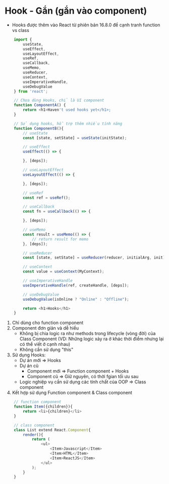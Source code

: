 # Hook - Gắn (gắn vào component)

- Hooks được thêm vào React từ phiên bản 16.8.0 để cạnh tranh function vs class

```Javascript
    import {
        useState,
        useEffect,
        useLayoutEffect,
        useRef,
        useCallback,
        useMemo,
        useReducer,
        useContext,
        useImperativeHandle,
        useDebugValue
    } from 'react';

    // Chưa dùng Hooks, chỉ là UI component
    function ComponentA() {
        return <h1>Haven't used hooks yet</h1>;
    }

    // Sử dụng hooks, hỗ trợ thêm nhiều tính năng
    function ComponentB(){
        // useState
        const [state, setState] = useState(initState);

        // useEffect
        useEffect(() => {

        }, [deps]);

        // useLayoutEffect
        useLayoutEffect(() => {

        }, [deps]);

        // useRef
        const ref = useRef();

        // useCallback
        const fn = useCallback(() => {

        }, [deps]);

        // useMemo
        const result = useMemo(() => {
            // return result for memo
        }, [deps]);

        // useReducer
        const [state, setState] = useReducer(reducer, initialArg, init);

        // useContext
        const value = useContext(MyContext);

        // useImperativeHandle
        useImperativeHandle(ref, createHandle, [deps]);

        // useDebugValue
        useDebugValue(isOnline ? "Online" : "Offline");

        return <h1>Hooks</h1>
    }
```

1. Chỉ dùng cho function component
2. Component đơn giản và dễ hiểu
   - Không bị chia logic ra như methods trong lifecycle (vòng đời) của Class Component
     (VD: Những logic xảy ra ở khác thời điểm nhưng lại có thể viết ở cạnh nhau)
   - Không cần sử dụng "this"
3. Sử dụng Hooks:
   - Dự án mới => Hooks
   - Dự án cũ
     - Component mới => Function component + Hooks
     - Component cũ => Giữ nguyên, có thời fgian tối ưu sau
   - Logic nghiệp vụ cần sử dụng các tính chất của OOP => Class component
4. Kết hợp sử dụng Function component & Class component

```Javascript
    // function component
    function Item({children}){
        return <li>{children}</li>
    }

    // class component
    class List extend React.Component{
        render(){
            return (
                <ul>
                    <Item>Javascript</Item>
                    <Item>HTML</Item>
                    <Item>ReactJS</Item>
                </ul>
            );
        }
    }
```
